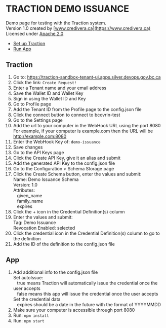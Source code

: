 # TRACTION DEMO ISSUANCE

Demo page for testing with the Traction system.  
Version 1.0 created by [www.credivera.ca](https://www.credivera.ca)  
Licensed under [Apache 2.0](https://www.apache.org/licenses/LICENSE-2.0)

 - [Set up Traction](#Traction)
 - [Run App](#App)

## Traction
1. Go to: https://traction-sandbox-tenant-ui.apps.silver.devops.gov.bc.ca
2. Click the link:  `Create Request!`
3. Enter a Tenant name and your email address
4. Save the Wallet ID and Wallet Key
5. Sign in using the Wallet ID and Key
6. Go to Profile page
7. Add the Tenant ID from the Profile page to the config.json file
8. Click the connect button to connect to bcovrin-test
9. Go to the Settings page
10. Add the url to your computer in the WebHook URL using the port 8080  
  For example, if your computer is example.com then the URL will be http://example.com:8080
11. Enter the WebHook Key of: `demo-issuance`
12. Save changes
13. Go to the API Keys page
14. Click the Create API Key, give it an alias and submit
15. Add the generated API Key to the config.json file
16. Go to the Configuration > Schema Storage page
17. Click the Create Schema button, enter the values and submit:  
  Name: Demo Issuance Schema  
  Version: 1.0  
  Attributes:  
    &nbsp;&nbsp;&nbsp;given_name  
    &nbsp;&nbsp;&nbsp;family_name  
    &nbsp;&nbsp;&nbsp;expires
18. Click the + icon in the Credential Definition(s) column
19. Enter the values and submit:  
  Tag: Demo Issuance  
  Revocation Enabled: selected
20. Click the credential icon in the Credential Definition(s) column to go to the definition
21. Add the ID of the definition to the config.json file

## App
1. Add additional info to the config.json file  
  Set autoIssue:  
    &nbsp;&nbsp;&nbsp;true means Traction will automatically issue the credential once the user accepts  
    &nbsp;&nbsp;&nbsp;false means this app will issue the credential once the user accepts  
  Set the credential data  
  &nbsp;&nbsp;&nbsp;expires should be a date in the future with the format of YYYYMMDD
2. Make sure your computer is accessible through port 8080
3. Run: `npm install`
4. Run: `npm start`